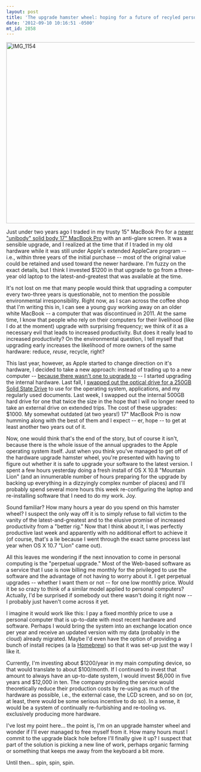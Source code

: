 ```yaml
---
layout: post
title: 'The upgrade hamster wheel: hoping for a future of recyled personal computing'
date: '2012-09-10 10:16:51 -0500'
mt_id: 2858
---
```

<a href="http://www.flickr.com/photos/phillipadsmith/7971507186/" title="IMG_1154 by phillipadsmith, on Flickr"><img src="http://farm9.staticflickr.com/8462/7971507186_39e6346270_z.jpg" width="640" height="484" alt="IMG_1154"></a>

Just under two years ago I traded in my trusty 15" MacBook Pro for a [newer "unibody" solid body 17" MacBook Pro](http://en.wikipedia.org/wiki/MacBook_Pro) with an anti-glare screen. It was a sensible upgrade, and I realized at the time that if I traded in my old hardware while it was still under Apple's extended AppleCare program -- i.e., within three years of the initial purchase -- most of the original value could be retained and used toward the newer hardware. I'm fuzzy on the exact details, but I think I invested $1200 in that upgrade to go from a three-year old laptop to the latest-and-greatest that was available at the time. 

It's not lost on me that many people would think that upgrading a computer every two-three years is questionable, not to mention the possible environmental irresponsibility. Right now, as I scan across the coffee shop that I'm writing this in, I can see a young guy working away on an older white MacBook -- a computer that was discontinued in 2011. At the same time, I know that people who rely on their computers for their livelihood (like I do at the moment) upgrade with surprising frequency; we think of it as a necessary evil that leads to increased productivity. But does it really lead to increased productivity? On the environmental question, I tell myself that upgrading early increases the likelihood of more owners of the same hardware: reduce, _reuse_, recycle, right?

This last year, however, as Apple started to change direction on it's hardware, I decided to take a new approach: instead of trading up to a new computer -- [because there wasn't one to upgrade to](http://news.cnet.com/8301-13579_3-57450580-37/apple-kills-17-inch-macbook-pro/) -- I started upgrading the internal hardware. Last fall, I [swapped out the optical drive for a 250GB Solid State Drive](http://www.mcetech.com/optibay/) to use for the operating system, applications, and my regularly used documents. Last week, I swapped out the internal 500GB hard drive for one that twice the size in the hope that I will no longer need to take an external drive on extended trips. The cost of these upgrades: $1000. My somewhat outdated (at two years!) 17" MacBook Pro is now humming along with the best of them and I expect -- er, hope -- to get at least another two years out of it.

Now, one would think that's the end of the story, but of course it isn't, because there is the whole issue of the annual upgrades to the Apple operating system itself. Just when you think you've managed to get off of the hardware upgrade hamster wheel, you're presented with having to figure out whether it is safe to upgrade your software to the latest version. I spent a few hours yesterday doing a fresh install of OS X 10.8 "Mountain Lion" (and an innumerable number of hours preparing for the upgrade by backing up everything in a dizzyingly complex number of places) and I'll probably spend several more hours this week re-configuring the laptop and re-installing software that I need to do my work. Joy.

Sound familiar? How many hours a year do you spend on this hamster wheel? I suspect the only way off it is to simply refuse to fall victim to the vanity of the latest-and-greatest and to the elusive promise of increased productivity from a "better rig." Now that I think about it, I was perfectly productive last week and apparently with no additional effort to achieve it (of course, that's a lie because I went through the exact same process last year when OS X 10.7 "Lion" came out). 

All this leaves me wondering if the next innovation to come in personal computing is the "perpetual upgrade." Most of the Web-based software as a service that I use is now billing me monthly for the privileged to use the software and the advantage of not having to worry about it. I get perpetual upgrades -- whether I want them or not -- for one low monthly price. Would it be so crazy to think of a similar model applied to personal computers? Actually, I'd be surprised if somebody out there wasn't doing it right now -- I probably just haven't come across it yet.

I imagine it would work like this: I pay a fixed monthly price to use a personal computer that is up-to-date with most recent hardware and software. Perhaps I would bring the system into an exchange location once per year and receive an updated version with my data (probably in the cloud) already migrated. Maybe I'd even have the option of providing a bunch of install recipes (a la [Homebrew](http://mxcl.github.com/homebrew/)) so that it was set-up just the way I like it. 

Currently, I'm investing about $1200/year in my main computing device, so that would translate to about $100/month. If I continued to invest that amount to always have an up-to-date system, I would invest $6,000 in five years and $12,000 in ten. The company providing the service would theoretically reduce their production costs by re-using as much of the hardware as possible, i.e., the external case, the LCD screen, and so on (or, at least, there would be some serious incentive to do so). In a sense, it would be a system of continually re-furbishing and re-tooling vs. exclusively producing more hardware.

I've lost my point here... the point is, I'm on an upgrade hamster wheel and wonder if I'll ever managed to free myself from it. How many hours must I commit to the upgrade black hole before I'll finally give it up? I suspect that part of the solution is picking a new line of work, perhaps organic farming or something that keeps me away from the keyboard a bit more.

Until then... spin, spin, spin.
